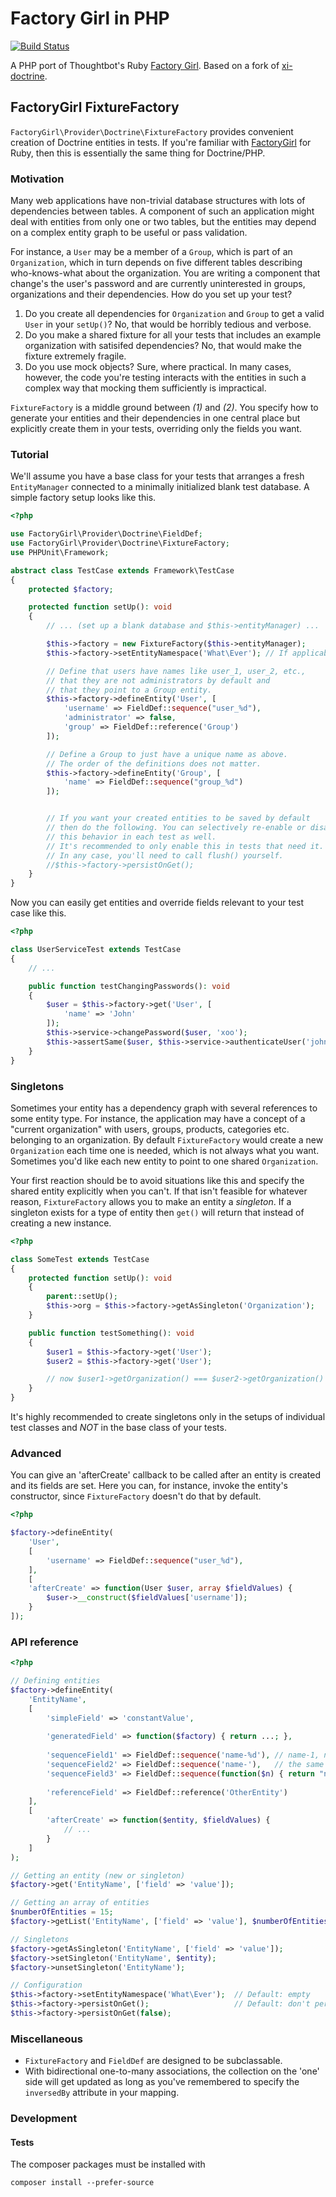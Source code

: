 Factory Girl in PHP
===================

[![Build Status](https://travis-ci.org/breerly/factory-girl-php.svg?branch=master)](https://travis-ci.org/breerly/factory-girl-php)

A PHP port of Thoughtbot's Ruby [Factory Girl](https://github.com/thoughtbot/factory_girl). Based on a fork of [xi-doctrine](https://github.com/xi-project/xi-doctrine).


FactoryGirl FixtureFactory
--------------

`FactoryGirl\Provider\Doctrine\FixtureFactory` provides convenient creation of Doctrine entities in tests. If you're familiar with [FactoryGirl](https://github.com/thoughtbot/factory_girl) for Ruby, then this is essentially the same thing for Doctrine/PHP.

### Motivation ###

Many web applications have non-trivial database structures with lots of dependencies between tables. A component of such an application might deal with entities from only one or two tables, but the entities may depend on a complex entity graph to be useful or pass validation.

For instance, a `User` may be a member of a `Group`, which is part of an `Organization`, which in turn depends on five different tables describing who-knows-what about the organization. You are writing a component that change's the user's password and are currently uninterested in groups, organizations and their dependencies. How do you set up your test?

1. Do you create all dependencies for `Organization` and `Group` to get a valid `User` in your `setUp()`? No, that would be horribly tedious and verbose.
2. Do you make a shared fixture for all your tests that includes an example organization with satisifed dependencies? No, that would make the fixture extremely fragile.
3. Do you use mock objects? Sure, where practical. In many cases, however, the code you're testing interacts with the entities in such a complex way that mocking them sufficiently is impractical.

`FixtureFactory` is a middle ground between *(1)* and *(2)*. You specify how to generate your entities and their dependencies in one central place but explicitly create them in your tests, overriding only the fields you want.

### Tutorial ###

We'll assume you have a base class for your tests that arranges a fresh `EntityManager` connected to a minimally initialized blank test database. A simple factory setup looks like this.

```php
<?php

use FactoryGirl\Provider\Doctrine\FieldDef;
use FactoryGirl\Provider\Doctrine\FixtureFactory;
use PHPUnit\Framework;

abstract class TestCase extends Framework\TestCase
{
    protected $factory;

    protected function setUp(): void
    {
        // ... (set up a blank database and $this->entityManager) ...

        $this->factory = new FixtureFactory($this->entityManager);
        $this->factory->setEntityNamespace('What\Ever'); // If applicable

        // Define that users have names like user_1, user_2, etc.,
        // that they are not administrators by default and
        // that they point to a Group entity.
        $this->factory->defineEntity('User', [
            'username' => FieldDef::sequence("user_%d"),
            'administrator' => false,
            'group' => FieldDef::reference('Group')
        ]);

        // Define a Group to just have a unique name as above.
        // The order of the definitions does not matter.
        $this->factory->defineEntity('Group', [
            'name' => FieldDef::sequence("group_%d")
        ]);


        // If you want your created entities to be saved by default
        // then do the following. You can selectively re-enable or disable
        // this behavior in each test as well.
        // It's recommended to only enable this in tests that need it.
        // In any case, you'll need to call flush() yourself.
        //$this->factory->persistOnGet();
    }
}
```

Now you can easily get entities and override fields relevant to your test case like this.

```php
<?php

class UserServiceTest extends TestCase
{
    // ...

    public function testChangingPasswords(): void
    {
        $user = $this->factory->get('User', [
            'name' => 'John'
        ]);
        $this->service->changePassword($user, 'xoo');
        $this->assertSame($user, $this->service->authenticateUser('john', 'xoo'));
    }
}
```

### Singletons ###

Sometimes your entity has a dependency graph with several references to some entity type. For instance, the application may have a concept of a "current organization" with users, groups, products, categories etc. belonging to an organization. By default `FixtureFactory` would create a new `Organization` each time one is needed, which is not always what you want. Sometimes you'd like each new entity to point to one shared `Organization`.

Your first reaction should be to avoid situations like this and specify the shared entity explicitly when you can't. If that isn't feasible for whatever reason, `FixtureFactory` allows you to make an entity a *singleton*. If a singleton exists for a type of entity then `get()` will return that instead of creating a new instance.

```php
<?php

class SomeTest extends TestCase
{
    protected function setUp(): void
    {
        parent::setUp();
        $this->org = $this->factory->getAsSingleton('Organization');
    }

    public function testSomething(): void
    {
        $user1 = $this->factory->get('User');
        $user2 = $this->factory->get('User');

        // now $user1->getOrganization() === $user2->getOrganization() ...
    }
}
```

It's highly recommended to create singletons only in the setups of individual test classes and *NOT* in the base class of your tests.

### Advanced ###

You can give an 'afterCreate' callback to be called after an entity is created and its fields are set. Here you can, for instance, invoke the entity's constructor, since `FixtureFactory` doesn't do that by default.

```php
<?php

$factory->defineEntity(
    'User', 
    [
        'username' => FieldDef::sequence("user_%d"),
    ], 
    [
    'afterCreate' => function(User $user, array $fieldValues) {
        $user->__construct($fieldValues['username']);
    }
]);
```

### API reference ###

```php
<?php

// Defining entities
$factory->defineEntity(
    'EntityName', 
    [
        'simpleField' => 'constantValue',
    
        'generatedField' => function($factory) { return ...; },
    
        'sequenceField1' => FieldDef::sequence('name-%d'), // name-1, name-2, ...
        'sequenceField2' => FieldDef::sequence('name-'),   // the same
        'sequenceField3' => FieldDef::sequence(function($n) { return "name-$n"; }),
    
        'referenceField' => FieldDef::reference('OtherEntity')
    ], 
    [
        'afterCreate' => function($entity, $fieldValues) {
            // ...
        }
    ]
);

// Getting an entity (new or singleton)
$factory->get('EntityName', ['field' => 'value']);

// Getting an array of entities
$numberOfEntities = 15;
$factory->getList('EntityName', ['field' => 'value'], $numberOfEntities);

// Singletons
$factory->getAsSingleton('EntityName', ['field' => 'value']);
$factory->setSingleton('EntityName', $entity);
$factory->unsetSingleton('EntityName');

// Configuration
$this->factory->setEntityNamespace('What\Ever');  // Default: empty
$this->factory->persistOnGet();                   // Default: don't persist
$this->factory->persistOnGet(false);
```

### Miscellaneous ###

- `FixtureFactory` and `FieldDef` are designed to be subclassable.
- With bidirectional one-to-many associations, the collection on the 'one'
  side will get updated as long as you've remembered to specify the
  `inversedBy` attribute in your mapping.

### Development ###

#### Tests ####

The composer packages must be installed with

```
composer install --prefer-source
```
